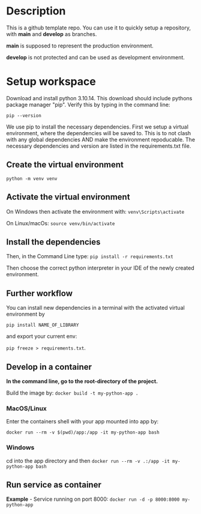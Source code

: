 # Description
This is a github template repo. You can use it to quickly setup a repository, with **main** and **develop** as branches.

**main** is supposed to represent the production environment.

**develop** is not protected and can be used as development environment.



# Setup workspace

Download and install python 3.10.14. This download should include pythons package manager "pip". Verify this by typing in the command line:

`pip --version`

We use pip to install the necessary dependencies. 
First we setup a virtual environment, where the dependencies will be saved to. This is to not clash with any global dependencies AND make the environment repoducable.
The necessary dependencies and version are listed in the requirements.txt file.
## Create the virtual environment
`python -m venv venv`

## Activate the virtual environment
On Windows then activate the environment with:
`venv\Scripts\activate`

On Linux/macOs:
`source venv/bin/activate`

## Install the dependencies
Then, in the Command Line type:
`pip install -r requirements.txt`

Then choose the correct python interpreter in your IDE of the newly created environment.



## Further workflow
You can install new dependencies in a terminal with the activated virtual environment by

`pip install NAME_OF_LIBRARY`

and export your current env:

`pip freeze > requirements.txt`.


## Develop in a container

**In the command line, go to the root-directory of the project.**

Build the image by:
`docker build -t my-python-app .`


### MacOS/Linux
Enter the containers shell with your app mounted into app by:

`docker run --rm -v $(pwd)/app:/app -it my-python-app bash`

### Windows
cd into the app directory and then 
`docker run --rm -v .:/app -it my-python-app bash`

## Run service as container

**Example** - Service running on port 8000:
`docker run -d -p 8000:8000 my-python-app`
